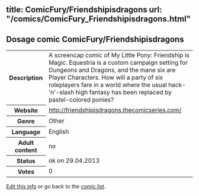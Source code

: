 title: ComicFury/Friendshipisdragons
url: "/comics/ComicFury_Friendshipisdragons.html"
---
Dosage comic ComicFury/Friendshipisdragons
-----------------------------------------

<p id="msg"></p>
<script type="text/javascript">
if (window.location.search === '?edit_info_mail=sent_ok') {
  var elem = document.getElementById("msg");
  elem.innerHTML = 'Edited information sucessfully sent for review, which is usually done daily. Thanks!';
  elem.className = 'ok';
}
</script>
<table class="comicinfo">
<tr>
<th>Description</th><td>A screencap comic of My Little Pony: Friendship is Magic. Equestria is a custom campaign setting for Dungeons and Dragons, and the mane six are Player Characters. How will a party of six roleplayers fare in a world where the usual hack-'n'-slash high fantasy has been replaced by pastel-colored ponies?</td>
</tr>
<tr>
<th>Website</th><td><a href="http://friendshipisdragons.thecomicseries.com/">http://friendshipisdragons.thecomicseries.com/</a></td>
</tr>
<tr>
<th>Genre</th><td>Other</td>
</tr>
<tr>
<th>Language</th><td>English</td>
</tr>
<tr>
<th>Adult content</th><td>no</td>
</tr>
<tr>
<th>Status</th><td>ok on 29.04.2013</td>
</tr>
<tr>
<th>Votes</th><td>0</td>
</tr>
</table>

[Edit this info](ComicFury_Friendshipisdragons_edit.html) or go back to the [comic list](../comic-index.html).
